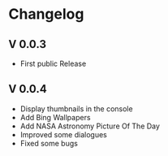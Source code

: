 # Changelog

## **V 0.0.3**

* First public Release

## **V 0.0.4**

* Display thumbnails in the console
* Add Bing Wallpapers
* Add NASA Astronomy Picture Of The Day
* Improved some dialogues
* Fixed some bugs
